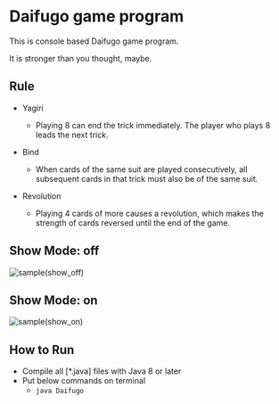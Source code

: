# Daifugo game program
This is console based Daifugo game program.

It is stronger than you thought, maybe.

## Rule
* Yagiri
  * Playing 8 can end the trick immediately. The player who plays 8 leads the next trick.

* Bind
  * When cards of the same suit are played consecutively, all subsequent cards in that trick must also be of the same suit.

* Revolution
  * Playing 4 cards of more causes a revolution, which makes the strength of cards reversed until the end of the game.

## Show Mode: off
![sample(show_off)](https://github.com/furimako/daifugo/blob/master/image/sample_image.png)

## Show Mode: on
![sample(show_on)](https://github.com/furimako/daifugo/blob/master/image/sample_image(show).png)

## How to Run
* Compile all [*.java] files with Java 8 or later
* Put below commands on terminal
  * `java Daifugo`
